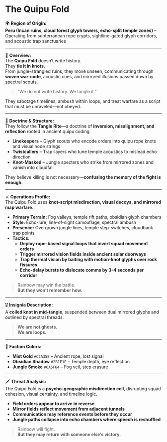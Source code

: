 # The Quipu Fold

🌍 **Region of Origin:**  
**Peru (Incan ruins, cloud forest glyph towers, echo-split temple zones)** – Operating from subterranean rope crypts, sightline-gated glyph corridors, and acoustic trap sanctuaries

---

🎴 **Overview:**  
The **Quipu Fold** doesn’t write history.  
They **tie it in knots**.  
From jungle-strangled ruins, they move unseen, communicating through **woven war-code**, acoustic cues, and mirrored illusions passed down by spectral scouts.

> “We do not write history. We tangle it.”

They sabotage timelines, ambush within loops, and treat warfare as a script that must be unraveled—not obeyed.

---

🧠 **Doctrine & Structure:**  
They follow the **Tangle Rite**—a doctrine of **inversion, misalignment, and reflection** rooted in ancient quipu coding.

- **Linekeepers** – Glyph scouts who encode orders into quipu rope knots and visual node strings  
- **Twistcallers** – Trap-layers who tune temple acoustics to mislead echo direction  
- **Knot-Masked** – Jungle specters who strike from mirrored zones and vanish into cloudfall

They believe killing is not necessary—**confusing the memory of the fight is enough**.

---

⚔️ **Operations Profile:**  
The Quipu Fold uses **knot-script misdirection, visual decoys, and mirrored map warfare**.

- **Primary Terrain:** Fog valleys, temple rift paths, obsidian glyph chambers  
- **Style:** Echo-lure, line-of-sight camouflage, spectral ambush  
- **Presence:** Overgrown jungle lines, temple step-switches, cloudbank trap points  
- **Tactics:**  
  - **Deploy rope-based signal loops that invert squad movement orders**  
  - **Trigger mirrored vision fields inside ancient solar doorways**  
  - **Trap thermal vision by baiting with motion-knot glyphs over rock fissures**  
  - **Echo-delay bursts to dislocate comms by 3-4 seconds per corridor**

> Rainbow may win the battle.  
> **But they won’t remember how.**

---

🎖️ **Insignia Description:**  
A **coiled knot in mid-tangle**, suspended between dual mirrored glyphs and outlined by spectral threads.

> **We are not ghosts.  
> We are loops.**

---

🎨 **Faction Colors:**

- **Mist Gold** `#C2A35E` – Ancient rope, lost signal  
- **Obsidian Shadow** `#2B1F1F` – Temple depth, eye reflection  
- **Jungle Smoke** `#6A6F64` – Fog veil, step erasure

---

🗡️ **Threat Analysis:**  
The Quipu Fold is a **psycho-geographic misdirection cell**, disrupting squad cohesion, visual certainty, and timeline logic.

- **Field orders appear to arrive in reverse**  
- **Mirror fields reflect movement from adjacent tunnels**  
- **Communication may reference events before they occur**  
- **Jungle paths collapse into echo chambers where speech is reshuffled**

> Rainbow will fight.  
> **But they may return with someone else’s victory.**
